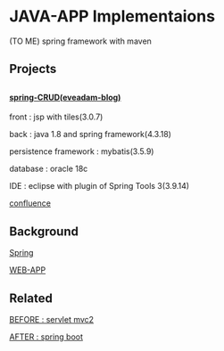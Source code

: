 # JAVA-APP Implementaions
(TO ME) spring framework with maven

## Projects 

##

#### [spring-CRUD(eveadam-blog)](https://github.com/devsacti/eveadam-blog)
front : jsp with tiles(3.0.7) 

back : java 1.8 and spring framework(4.3.18)

persistence framework : mybatis(3.5.9)

database : oracle 18c

IDE : eclipse with plugin of Spring Tools 3(3.9.14)

[confluence](https://eveadam.atlassian.net/wiki/spaces/AGILE/pages/5210113/spring+review+board+adam-review)

##

## Background
[Spring](Spring/Springs.md)

[WEB-APP](https://github.com/devsacti/WEB-APP)

## Related

[BEFORE : servlet mvc2](./servletMvc2.md)

[AFTER : spring boot](./springboot.md)